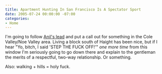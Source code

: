 ```yaml
---
title: Apartment Hunting In San Francisco Is A Spectator Sport
date: 2005-07-24 00:00:00 -07:00
categories:
- Home
---
```


<p>
I'm going to follow <a href="http://www.dashes.com/anil/2005/07/18/find_me_a_home">Anil's lead</a> and put a call out for something in the Cole Valley/Noe Valley area. Living a block south of Haight has been nice, but if I hear "Yo, bitch, I said 'STEP THE FUCK OFF!'" <em>one more time</em> from this window I'm seriously going to go down there and explain to the gentleman the merits of a respectful, two-way relationship. Or something.
</p>
<p>
Also: walking + hills = holy fuck.
</p>
